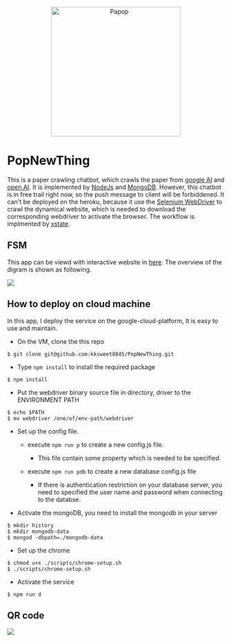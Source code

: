 
<p align="center">
<img src="https://i.imgur.com/IKFY3BB.png" alt="Papop", width="300"/>
</p>

# PopNewThing

This is a paper crawling chatbot, which crawls the paper from [google AI](https://ai.google/research/pubs/) and [open AI](https://openai.com/progress/#releases). It is implemented by [NodeJs](https://nodejs.org/en/) and [MongoDB](https://www.mongodb.com/). However, this chatbot is in free trail right now, so the push message to client will be forbiddened. It can't be deployed on the heroku, because it use the [Selenium WebDriver](https://selenium.dev/) to crawl the dynamical website, which is needed to download the corresponding webdriver to activate the browser. The workflow is implmented by [xstate](https://github.com/davidkpiano/xstate).

## FSM
This app can be viewd with interactive website in [here](https://xstate.js.org/viz/?gist=663aafc4a01ae0ef3df8d67f71dd69a5). The overview of the digram is shown as following.

<img src=https://i.imgur.com/CQvm3Wh.png>


## How to deploy on cloud machine
  In this app, I deploy the service on the google-cloud-platform, It is easy to use and maintain.

- On the VM, clone the this repo
```
$ git clone git@github.com:kksweet8845/PopNewThing.git
```
- Type `npm install` to install the required package
```
$ npm install
```
- Put the webdriver binary source file in directory, driver to the ENVIRONMENT PATH
```
$ echo $PATH
$ mv webdriver /one/of/env-path/webdriver
```
- Set up the config file. 
  - execute `npm run p` to create a new config.js file. 
    - This file contain some property which is needed to be specified.

  - execute `npm run pdb` to create a new database config.js file
    - If there is authentication restriction on your database server, you need to specified the user name and password when connecting to the databse.

- Activate the mongoDB, you need to install the mongodb in your server
```
$ mkdir history
$ mkdir mongodb-data
$ mongod -dbpath=./mongodb-data
```

- Set up the chrome
```
$ chmod u+x ./scripts/chrome-setup.sh
$ ./scripts/chrome-setup.sh
```

- Activate the service
```
$ npm run d
```


## QR code
![](https://i.imgur.com/s0PR0g6.png)

